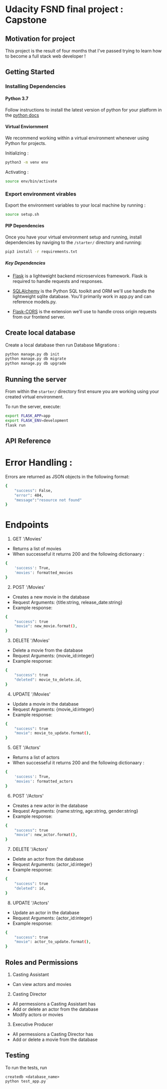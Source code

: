 # Udacity FSND final project : Capstone

## Motivation for project

This project is the result of four months that I've passed trying to learn how to become a full stack web developer ! 

## Getting Started

### Installing Dependencies

#### Python 3.7

Follow instructions to install the latest version of python for your platform in the [python docs](https://docs.python.org/3/using/unix.html#getting-and-installing-the-latest-version-of-python)

#### Virtual Enviornment

We recommend working within a virtual environment whenever using Python for projects.

Initializing :

```bash
python3 -m venv env
```

Activating :

```bash
source env/bin/activate
```

### Export environment virables

Export the environment variables to your local machine by running :

```bash
source setup.sh
```

#### PIP Dependencies

Once you have your virtual environment setup and running, install dependencies by naviging to the `/starter/` directory and running:

```bash
pip3 install -r requirements.txt
```

##### Key Dependencies

- [Flask](http://flask.pocoo.org/)  is a lightweight backend microservices framework. Flask is required to handle requests and responses.

- [SQLAlchemy](https://www.sqlalchemy.org/) is the Python SQL toolkit and ORM we'll use handle the lightweight sqlite database. You'll primarily work in app.py and can reference models.py. 

- [Flask-CORS](https://flask-cors.readthedocs.io/en/latest/#) is the extension we'll use to handle cross origin requests from our frontend server. 

## Create local database

Create a local database then run Database Migrations :

```bash
python manage.py db init
python manage.py db migrate
python manage.py db upgrade
```

## Running the server

From within the `starter/` directory first ensure you are working using your created virtual environment.

To run the server, execute:

```bash
export FLASK_APP=app
export FLASK_ENV=development
flask run
```

## API Reference

# Error Handling :

Errors are returned as JSON objects in the following format:

```bash
{
    "success": False,
    "error": 404,
    "message":"resource not found"
}
```

# Endpoints

1. GET '/Movies'

- Returns a list of movies 
- When successeful it returns 200 and the following dictionaary :
```bash
{
    'success': True,
    'movies': formatted_movies
}
```
2. POST '/Movies'

- Creates a new movie in the database
- Request Arguments: {title:string, release_date:string}
- Example response:

```bash
{
    "success": true
    "movie": new_movie.format(), 
}
```
3. DELETE '/Movies'

- Delete a movie from the database
- Request Arguments: {movie_id:integer}
- Example response:

```bash
{
    "success": true
    "deleted": movie_to_delete.id, 
}
```
4. UPDATE '/Movies'

- Update a movie in the database
- Request Arguments: {movie_id:integer}
- Example response:

```bash
{
    "success": true
    "movie": movie_to_update.format(), 
}
```

5. GET '/Actors'

- Returns a list of actors 
- When successeful it returns 200 and the following dictionaary :
```bash
{
    'success': True,
    'movies': formatted_actors
}
```
6. POST '/Actors'

- Creates a new actor in the database
- Request Arguments: {name:string, age:string, gender:string}
- Example response:

```bash
{
    "success": true
    "movie": new_actor.format(), 
}
```
7. DELETE '/Actors'

- Delete an actor from the database
- Request Arguments: {actor_id:integer}
- Example response:

```bash
{
    "success": true
    "deleted": id, 
}
```
8. UPDATE '/Actors'

- Update an actor in the database
- Request Arguments: {actor_id:integer}
- Example response:

```bash
{
    "success": true
    "movie": actor_to_update.format(), 
}
```

## Roles and Permissions 

1. Casting Assistant 
- Can view actors and movies

2. Casting Director 
- All permessions a Casting Assistant has
- Add or delete an actor from the database
- Modify actors or movies

3. Executive Producer 
- All permessions a Casting Director has 
- Add or delete a movie from the database

## Testing 

To run the tests, run
```
createdb <database_name>
python test_app.py
```



